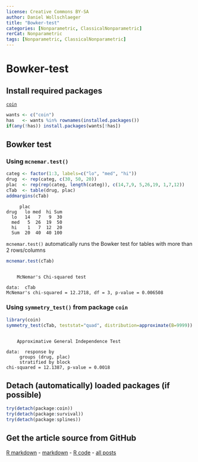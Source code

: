 ```yaml
---
license: Creative Commons BY-SA
author: Daniel Wollschlaeger
title: "Bowker-test"
categories: [Nonparametric, ClassicalNonparametric]
rerCat: Nonparametric
tags: [Nonparametric, ClassicalNonparametric]
---
```


Bowker-test
=========================

Install required packages
-------------------------

[`coin`](http://cran.r-project.org/package=coin)


```r
wants <- c("coin")
has   <- wants %in% rownames(installed.packages())
if(any(!has)) install.packages(wants[!has])
```

Bowker test
-------------------------

### Using `mcnemar.test()`


```r
categ <- factor(1:3, labels=c("lo", "med", "hi"))
drug  <- rep(categ, c(30, 50, 20))
plac  <- rep(rep(categ, length(categ)), c(14,7,9, 5,26,19, 1,7,12))
cTab  <- table(drug, plac)
addmargins(cTab)
```

```
     plac
drug   lo med  hi Sum
  lo   14   7   9  30
  med   5  26  19  50
  hi    1   7  12  20
  Sum  20  40  40 100
```

`mcnemar.test()` automatically runs the Bowker test for tables with more than 2 rows/columns


```r
mcnemar.test(cTab)
```

```

	McNemar's Chi-squared test

data:  cTab
McNemar's chi-squared = 12.2718, df = 3, p-value = 0.006508
```

### Using `symmetry_test()` from package `coin`


```r
library(coin)
symmetry_test(cTab, teststat="quad", distribution=approximate(B=9999))
```

```

	Approximative General Independence Test

data:  response by
	 groups (drug, plac) 
	 stratified by block
chi-squared = 12.1387, p-value = 0.0018
```

Detach (automatically) loaded packages (if possible)
-------------------------


```r
try(detach(package:coin))
try(detach(package:survival))
try(detach(package:splines))
```

Get the article source from GitHub
----------------------------------------------

[R markdown](https://github.com/dwoll/RExRepos/raw/master/Rmd/npBowker.Rmd) - [markdown](https://github.com/dwoll/RExRepos/raw/master/md/npBowker.md) - [R code](https://github.com/dwoll/RExRepos/raw/master/R/npBowker.R) - [all posts](https://github.com/dwoll/RExRepos/)

